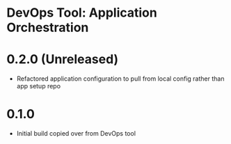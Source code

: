 DevOps Tool: Application Orchestration
==============================================

# 0.2.0 (Unreleased)
- Refactored application configuration to pull from local config rather than app setup repo

# 0.1.0
- Initial build copied over from DevOps tool
